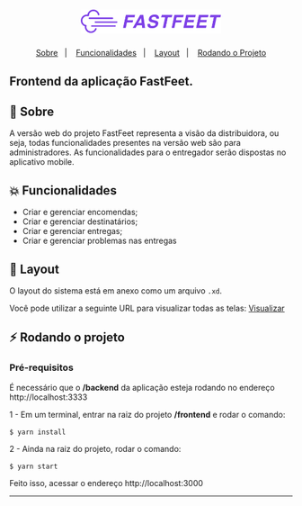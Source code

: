 <h1 align="center">
    <img alt="FastFeet" title="#delicinha" src="../.github/fastfeet.png" width="250px" />
</h1>

<p align="center">
  <a href="#rocket-sobre">Sobre</a>&nbsp;&nbsp;&nbsp;|&nbsp;&nbsp;&nbsp;
  <a href="#collision-funcionalidades">Funcionalidades</a>&nbsp;&nbsp;&nbsp;|&nbsp;&nbsp;&nbsp;
  <a href="#-layout">Layout</a>&nbsp;&nbsp;&nbsp;|&nbsp;&nbsp;&nbsp;
  <a href="#zap-rodando-o-projeto">Rodando o Projeto</a>
</p>

<h2>
<strong>Frontend</strong> da aplicação FastFeet.
</h2>

## 🚀 Sobre

A versão web do projeto FastFeet representa a visão da distribuidora, ou seja, todas funcionalidades presentes na versão web são para administradores. As funcionalidades para o entregador serão dispostas no aplicativo mobile.

## :collision: Funcionalidades

-   Criar e gerenciar encomendas;
-   Criar e gerenciar destinatários;
-   Criar e gerenciar entregas;
-   Criar e gerenciar problemas nas entregas

## 🎨 Layout

O layout do sistema está em anexo como um arquivo `.xd`.

Você pode utilizar a seguinte URL para visualizar todas as telas: [Visualizar](https://xd.adobe.com/view/62e829fc-4f10-4ac8-70d2-d39b429d43ee-14d9/grid/)

## :zap: Rodando o projeto

### Pré-requisitos

É necessário que o **/backend** da aplicação esteja rodando no endereço http://localhost:3333

1 - Em um terminal, entrar na raiz do projeto **/frontend** e rodar o comando:

```
$ yarn install
```

2 - Ainda na raiz do projeto, rodar o comando:

```
$ yarn start
```

Feito isso, acessar o endereço http://localhost:3000

---
